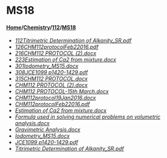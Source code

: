 # MS18
#### [Home](../../..)\/[Chemistry](../..)\/[112](..)\/[MS18]()
- [_112Titrimetric Determination of Alkanity_SR.pdf_](112Titrimetric%20Determination%20of%20Alkanity_SR.pdf)
- [_126CHM112protocolFeb22016.pdf_](126CHM112protocolFeb22016.pdf)
- [_216CHM112 PROTOCOL (2).docx_](216CHM112%20PROTOCOL%20(2).docx)
- [_223Estimation of Ca2 from mixture.docx_](223Estimation%20of%20Ca2%20from%20mixture.docx)
- [_301Iodometry_MS15.docx_](301Iodometry_MS15.docx)
- [_308JCE1099 p1420-1429.pdf_](308JCE1099%20p1420-1429.pdf)
- [_315CHM112 PROTOCOL.docx_](315CHM112%20PROTOCOL.docx)
- [_CHM112 PROTOCOL (2).docx_](CHM112%20PROTOCOL%20(2).docx)
- [_CHM112 PROTOCOL-15th March.docx_](CHM112%20PROTOCOL-15th%20March.docx)
- [_CHM112protocol19Jan2016.docx_](CHM112protocol19Jan2016.docx)
- [_CHM112protocolFeb22016.pdf_](CHM112protocolFeb22016.pdf)
- [_Estimation of Ca2 from mixture.docx_](Estimation%20of%20Ca2%20from%20mixture.docx)
- [_Formula used in solving numerical problems on volumetric analysis.docx_](Formula%20used%20in%20solving%20numerical%20problems%20on%20volumetric%20analysis.docx)
- [_Gravimetric Analysis.docx_](Gravimetric%20Analysis.docx)
- [_Iodometry_MS15.docx_](Iodometry_MS15.docx)
- [_JCE1099 p1420-1429.pdf_](JCE1099%20p1420-1429.pdf)
- [_Titrimetric Determination of Alkanity_SR.pdf_](Titrimetric%20Determination%20of%20Alkanity_SR.pdf)
